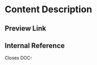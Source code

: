 <!-- 
When changing something in a file, our linting system `vale`, will treat the whole file as changed and will lint it. 
In this case, follow the instructions from vale and fix the linting issues. 
If there are too many errors, ask the tech writer in PR comment to fix the issues.
Read more about working with vale in the contribution guidelines: https://github.com/loft-sh/vcluster-docs/blob/main/CONTRIBUTING.md#style-guide-automation-style-guide-automation
-->
# Content Description
<!-- Brief overview of changes (1-2 sentences) -->


## Preview Link 
<!-- The preview link from Netlify needs `/docs` appended after it.
If you want the preview link to be available in the Linear issue, you must include the word `preview` in the markdown link name [Document Preview](https://netlify.preview/docs/xxxx). -->


## Internal Reference
<!--Add the Github or Linear ticket reference-->
Closes DOC-


